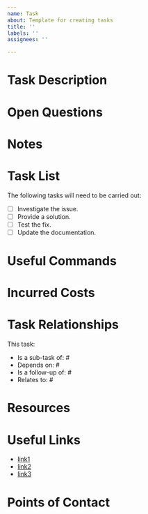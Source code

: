 ```yaml
---
name: Task
about: Template for creating tasks
title: ''
labels: ''
assignees: ''

---
```


# Task Description

<!-- Provide an explanation of the issue -->

# Open Questions

<!-- Add any list of questions that still need to be clarified here -->

# Notes

<!-- Add any useful findings here -->

# Task List

<!-- The list below is just an example of a possible breakdown of the work: -->

The following tasks will need to be carried out:
* [ ] Investigate the issue.
* [ ] Provide a solution.
* [ ] Test the fix.
* [ ] Update the documentation.

# Useful Commands


# Incurred Costs


# Task Relationships

This task:
* Is a sub-task of: #
* Depends on: #
* Is a follow-up of: # 
* Relates to: #

# Resources

<!-- Use this section to list out internal resources, such as, for example:
     * Git repositories
     * Wiki pages
     * Service IP-s/URL-s 
     * Etc
     -->

# Useful Links

<!-- Use this section to collect links to articles, or documentation you found useful for the resolution of this issue -->
* [link1]()
* [link2]()
* [link3]()

# Points of Contact

<!-- List people who might be able to help get a better understanding of the problem. For example:
     - The person who reported this issue, (if you are raising it on their behalf)
     - Any Subject Matter Experts (SME-s) that might help with providing ideas on how to implement this
     - Any chat channels where questions could be raised
     - If this is related to a third-party vendor issue, list e-mails, issue trackers, established, or dedicated contacts one could reach out to
     - Any other stakeholders
     - Any other interested parties
     -->
